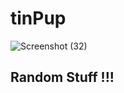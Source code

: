 # tinPup

![Screenshot (32)](https://user-images.githubusercontent.com/57689321/101076494-74145c00-3571-11eb-82f2-534602db6d10.png)

## Random Stuff !!!
